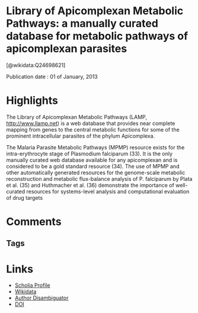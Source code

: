 
Library of Apicomplexan Metabolic Pathways: a manually curated database for metabolic pathways of apicomplexan parasites
========================================================================================================================
  
  [@wikidata:Q24698621]  
  
Publication date : 01 of January, 2013  

# Highlights

The Library of Apicomplexan Metabolic Pathways (LAMP, http://www.llamp.net) is a web database that provides near complete mapping from genes to the central metabolic functions for some of the prominent intracellular parasites of the phylum Apicomplexa. 

 The Malaria Parasite Metabolic Pathways (MPMP) resource exists for the intra-erythrocyte stage of Plasmodium falciparum (33). It is the only manually curated web database available for any apicomplexan and is considered to be a gold standard resource (34). The use of MPMP and other automatically generated resources for the genome-scale metabolic reconstruction and metabolic flux-balance analysis of P. falciparum by Plata et al. (35) and Huthmacher et al. (36) demonstrate the importance of well-curated resources for systems-level analysis and computational evaluation of drug targets
# Comments

## Tags

# Links
  
 * [Scholia Profile](https://scholia.toolforge.org/work/Q24698621)  
 * [Wikidata](https://www.wikidata.org/wiki/Q24698621)  
 * [Author Disambiguator](https://author-disambiguator.toolforge.org/work_item_oauth.php?id=Q24698621&batch_id=&match=1&author_list_id=&doit=Get+author+links+for+work)  
 * [DOI](https://doi.org/10.1093/NAR/GKS1139)  
